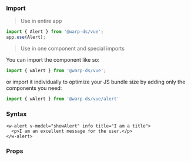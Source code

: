 ### Import

> Use in entire app

```js
import { Alert } from '@warp-ds/vue';
app.use(Alert);
```

> Use in one component and special imports

You can import the component like so:
```js
import { wAlert } from '@warp-ds/vue';
```

or import it individually to optimize your JS bundle size by adding only the components you need:
```js
import { wAlert } from '@warp-ds/vue/alert'

```

### Syntax

```vue
<w-alert v-model="showAlert" info title="I am a title">
  <p>I am an excellent message for the user.</p>
</w-alert>
```

### Props

<api-table type=vue component="Alert" />

